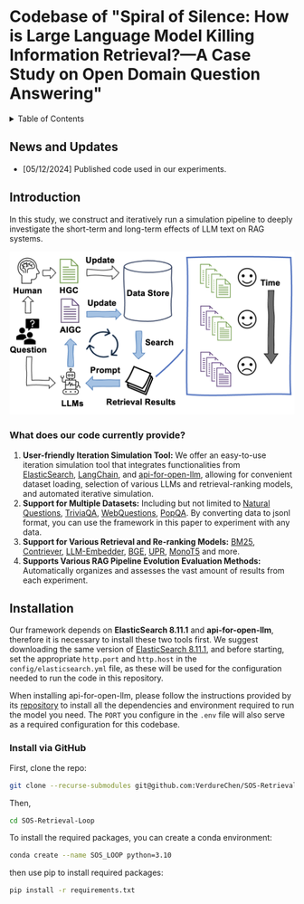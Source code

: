 # Codebase of "Spiral of Silence: How is Large Language Model Killing Information Retrieval?—A Case Study on Open Domain Question Answering"
<details>
  <summary>Table of Contents</summary>
  <ol>
    <li><a href="#news-and-updates">News and Updates</a></li>
    <li><a href="#introduction">Introduction</a></li>
    <li><a href="#installation">Installation</a></li>
    <li><a href="#usage">Usage</a></li>
    <li><a href="#supported-datasets-and-models">Datasets and Models</a></li>
    <li><a href="#benchmark-results">Results</a></li>
    <li><a href="#acknowledgments">Acknowledgments</a></li>
  </ol>
</details>

<!-- News and Updates -->

## News and Updates
- [05/12/2024] Published code used in our experiments.


<!-- Introduction -->

## Introduction

In this study, we construct and iteratively run a simulation pipeline to deeply investigate the short-term and long-term effects of LLM text on RAG systems.

![Pipeline Structure](pipeline.png)



### What does our code currently provide?
<!--
1. 方便使用的迭代模拟工具：我们提供了一个易于使用的迭代模拟工具，通过融合ElasticSearch、LangChain和api-for-llm的功能，能够方便地加载数据集，选择各种LLM和检索排序模型和自动迭代模拟。
2. 支持多个数据集：包括但不限于Natural Questions, TriviaQA, WebQuestions, PopQA，通过将数据转化为jsonl格式，你可以使用本文的框架对任何数据进行实验。
3. 支持多种检索模型和重排序模型：BM25, Contriever，LLM-Embedder，BGE，UPR，MonoT5等。
4. 支持多种RAG pipeline演变评估方法，对每次实验的大量结果进行自动评价整理。
-->

1. **User-friendly Iteration Simulation Tool:** We offer an easy-to-use iteration simulation tool that integrates functionalities from [ElasticSearch](https://www.elastic.co/elasticsearch/), [LangChain](https://github.com/langchain-ai/langchain/), and [api-for-open-llm](https://github.com/xusenlinzy/api-for-open-llm), allowing for convenient dataset loading, selection of various LLMs and retrieval-ranking models, and automated iterative simulation.
2. **Support for Multiple Datasets:** Including but not limited to [Natural Questions](https://github.com/google-research-datasets/natural-questions), [TriviaQA](https://github.com/mandarjoshi90/triviaqa), [WebQuestions](https://github.com/brmson/dataset-factoid-webquestions), [PopQA](https://github.com/AlexTMallen/adaptive-retrieval). By converting data to jsonl format, you can use the framework in this paper to experiment with any data.
3. **Support for Various Retrieval and Re-ranking Models:** [BM25](https://), [Contriever](https://), [LLM-Embedder](https://), [BGE](https://), [UPR](https://), [MonoT5](https://) and more.
4. **Supports Various RAG Pipeline Evolution Evaluation Methods:** Automatically organizes and assesses the vast amount of results from each experiment.


<!-- GETTING STARTED -->

## Installation
<!-- 
我们的框架依赖ElasticSearch 8.11.1和api-for-open-llm，因此需要先安装这两个工具。我们建议您下载相同版本的[ElasticSearch 8.11.1](https://www.elastic.co/guide/en/elasticsearch/reference/8.11/targz.html)，并且在启动前从其config/elasticsearch.yml文件中设置好对应的http.port和http.host，它们将用于本仓库代码运行的配置。
当您安装api-for-open-llm时，请根据其[官方仓库](https://github.com/xusenlinzy/api-for-open-llm/blob/master/docs/SCRIPT.md)的指引，安装好运行您所需模型的依赖和环境。您在.env文件中设置的PORT也将作为本代码库需要的配置。
-->
Our framework depends on **ElasticSearch 8.11.1** and **api-for-open-llm**, therefore it is necessary to install these two tools first. We suggest downloading the same version of [ElasticSearch 8.11.1](https://www.elastic.co/guide/en/elasticsearch/reference/8.11/targz.html), and before starting, set the appropriate `http.port` and `http.host` in the `config/elasticsearch.yml` file, as these will be used for the configuration needed to run the code in this repository.

When installing api-for-open-llm, please follow the instructions provided by its [repository](https://github.com/xusenlinzy/api-for-open-llm/blob/master/docs/SCRIPT.md) to install all the dependencies and environment required to run the model you need. The `PORT` you configure in the `.env` file will also serve as a required configuration for this codebase.

### Install via GitHub

First, clone the repo:
```sh
git clone --recurse-submodules git@github.com:VerdureChen/SOS-Retrieval-Loop.git
```

Then, 

```sh
cd SOS-Retrieval-Loop
```

To install the required packages, you can create a conda environment:

```sh
conda create --name SOS_LOOP python=3.10
```

then use pip to install required packages:

```sh
pip install -r requirements.txt
```
